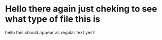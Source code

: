 # Hello there again just cheking to see what type of file this is
hello this should appear as regular text yes?

